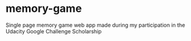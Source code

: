 # memory-game
Single page memory game web app made during my participation in the Udacity Google Challenge Scholarship
